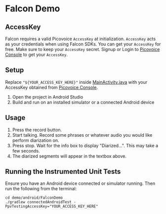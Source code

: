 # Falcon Demo

## AccessKey

Falcon requires a valid Picovoice `AccessKey` at initialization. `AccessKey` acts as your credentials when using Falcon SDKs.
You can get your `AccessKey` for free. Make sure to keep your `AccessKey` secret.
Signup or Login to [Picovoice Console](https://console.picovoice.ai/) to get your `AccessKey`.

## Setup

Replace `"${YOUR_ACCESS_KEY_HERE}"` inside [MainActivity.java](falcon-demo-app/src/main/java/ai/picovoice/falcondemo/MainActivity.java)
with your AccessKey obtained from [Picovoice Console](https://console.picovoice.ai/).

1. Open the project in Android Studio
2. Build and run on an installed simulator or a connected Android device

## Usage

1. Press the record button.
2. Start talking. Record some phrases or whatever audio you would like perform diarization on.
3. Press stop. Wait for the info box to display "Diarized...". This may take a few seconds.
4. The diarized segments will appear in the textbox above.

## Running the Instrumented Unit Tests

Ensure you have an Android device connected or simulator running. Then run the following from the terminal:

```console
cd demo/android/FalconDemo
./gradlew connectedAndroidTest -PpvTestingAccessKey="YOUR_ACCESS_KEY_HERE"
```
